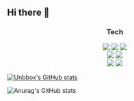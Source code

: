 ## Hi there 👋

<!--
**Unbbox/Unbbox** is a ✨ _special_ ✨ repository because its `README.md` (this file) appears on your GitHub profile.

Here are some ideas to get you started:

- 🔭 I’m currently working on ...
- 🌱 I’m currently learning ...
- 👯 I’m looking to collaborate on ...
- 🤔 I’m looking for help with ...
- 💬 Ask me about ...
- 📫 How to reach me: ...
- 😄 Pronouns: ...
- ⚡ Fun fact: ...
-->
<!-- 뱃지 디자인 -->
<h3 align="center"> Tech </h3>
<div>
  <div align="center">
  <img src="https://img.shields.io/badge/HTML-20232a.svg?style=for-the-badge&logo=HTML5&logoColor=E34F26" /> <img src="https://img.shields.io/badge/CSS-20232a.svg?style=for-the-badge&logo=CSS3&logoColor=1572B6" /> <img src="https://img.shields.io/badge/JavaScript-20232a.svg?style=for-the-badge&logo=JavaScript&logoColor=F7DF1E" />     </div>
  <div align="center">
    <img src="https://img.shields.io/badge/Spring Boot-20232a.svg?style=for-the-badge&logo=Spring Boot&logoColor=6DB33F" /> <img src="https://img.shields.io/badge/Oracle-20232a.svg?style=for-the-badge&logo=Oracle&logoColor=F80000" />
  </div>
  <div align="center">
    <img src="https://img.shields.io/badge/Python-20232a.svg?style=for-the-badge&logo=Python&logoColor=3776AB" /> <img src="https://img.shields.io/badge/Django-20232a.svg?style=for-the-badge&logo=Django&logoColor=092E20" />
  </div>
</div>

<!-- 사용한 언어 비율 -->
[![Unbbox's GitHub stats](https://github-readme-stats.vercel.app/api/top-langs/?username=Unbbox)](https://github.com/anuraghazra/github-readme-stats)<br>


<!-- 깃허브 평판 -->
![Anurag's GitHub stats](https://github-readme-stats.vercel.app/api?username=Unbbox&hide=contribs,prs&show_icons=true)
